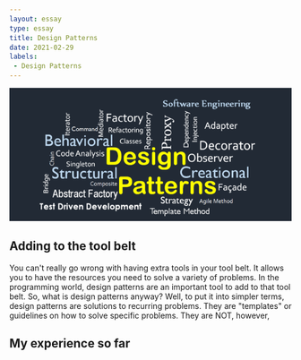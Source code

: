 ```yaml
---
layout: essay
type: essay
title: Design Patterns
date: 2021-02-29
labels:
 - Design Patterns
---
```


<img class="ui image" src="/images/designpatterns.png">

## Adding to the tool belt 
You can't really go wrong with having extra tools in your tool belt. It allows you to have the resources you need to solve a variety of problems. In the programming world, design patterns are an important tool to add to that tool belt. So, what is design patterns anyway? Well, to put it into simpler terms, design patterns are solutions to recurring problems. They are "templates" or guidelines on how to solve specific problems. They are NOT, however, 

## My experience so far
